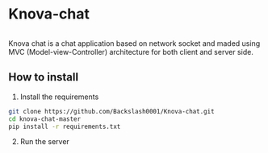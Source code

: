# Knova-chat

<div aligne="center">
	<img serc="github.com/Backslash0001/Knova-chat/knova-logo.png" width=300>
</div>

Knova chat is a chat application based on network socket and maded using MVC (Model-view-Controller) architecture for both client and server side.

## How to install
1. Install the requirements
```bash
git clone https://github.com/Backslash0001/Knova-chat.git
cd knova-chat-master
pip install -r requirements.txt
```

2. Run the server
